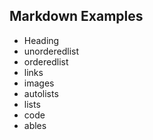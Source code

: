 ## Markdown Examples 

- Heading
- unorderedlist
- orderedlist
- links
- images
- autolists
- lists
- code
- ables
